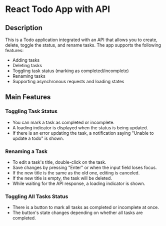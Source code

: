 # React Todo App with API

## Description

This is a Todo application integrated with an API that allows you to create, delete, toggle the status, and rename tasks. The app supports the following features:

- Adding tasks
- Deleting tasks
- Toggling task status (marking as completed/incomplete)
- Renaming tasks
- Supporting asynchronous requests and loading states

## Main Features

### Toggling Task Status
- You can mark a task as completed or incomplete.
- A loading indicator is displayed when the status is being updated.
- If there is an error updating the task, a notification saying "Unable to update a todo" is shown.

### Renaming a Task
- To edit a task's title, double-click on the task.
- Save changes by pressing "Enter" or when the input field loses focus.
- If the new title is the same as the old one, editing is canceled.
- If the new title is empty, the task will be deleted.
- While waiting for the API response, a loading indicator is shown.

### Toggling All Tasks Status
- There is a button to mark all tasks as completed or incomplete at once.
- The button's state changes depending on whether all tasks are completed.
